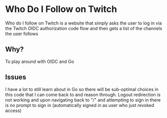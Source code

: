 # Who Do I Follow on Twitch

Who do I follow on Twitch is a website that simply asks the user to log in via the Twitch OIDC authorization code flow and then gets a list of the channels the user follows

## Why?

To play around with OIDC and Go

## Issues

I have a lot to still learn about in Go so there will be sub-optimal choices in this code that I can come back to and reason through.
Logout redirection is not working and upon navigating back to "/" and attempting to sign in there is no prompt to sign in (automatically signed in as user who just revoked access)
